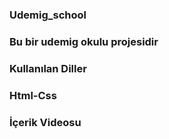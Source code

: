 <h3> Udemig_school<h3>

Bu bir udemig okulu projesidir

<h3>Kullanılan Diller<h3>

Html-Css

<h3> İçerik Videosu <h3>
